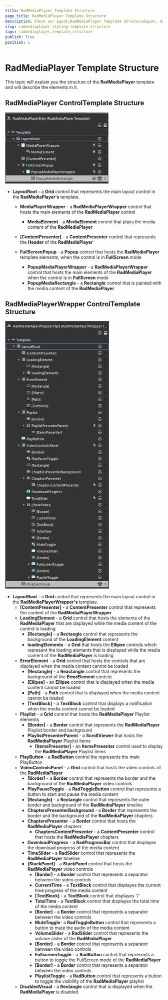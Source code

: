 ```yaml
---
title: RadMediaPlayer Template Structure
page_title: RadMediaPlayer Template Structure
description: Check our &quot;RadMediaPlayer Template Structure&quot; documentation article for the RadMediaPlayer WPF control.
slug: radmediaplayer-styling-template-structure
tags: radmediaplayer,template,structure
publish: True
position: 1
---
```


# RadMediaPlayer Template Structure

This topic will explain you the structure of the __RadMediaPlayer__ template and will describe the elements in it.

## RadMediaPlayer ControlTemplate Structure

![radmediaplayer-styling-template-structure](images/radmediaplayer-styling-template-structure.png)

* __LayoutRoot -__ a __Grid__ control that represents the main layout control in the __RadMediaPlayer's__ template.				
	* __MediaPlayerWrapper__ - a __RadMediaPlayerWrapper__ control that hosts the main elements of the __RadMediaPlayer__ control
		* __MediaElement__ - a __MediaElement__ control that plays the media content of the __RadMediaPlayer__

	* __[ContentPresenter]__ - a __ContentPresenter__ control that represents the __Header__ of the __RadMediaPlayer__
	* __FullScreenPopup__ - a __Popup__ control that hosts the __RadMediaPlayer__ template elements, when the control is in __FullScreen__ mode 
		* __PopupMediaPlayerWrapper__ - a __RadMediaPlayerWrapper__ control that hosts the main elements of the __RadMediaPlayer__ when the control is in __FullScreen__ mode
		* __PopupMediaRectangle__ - a __Rectangle__ control that is painted with the media content of the __RadMediaPlayer__

## RadMediaPlayerWrapper ControlTemplate Structure

![radmediaplayer-styling-wrapper-template-structure](images/radmediaplayer-styling-wrapper-template-structure.png)

* __LayoutRoot -__ a __Grid__ control that represents the main layout control in the __RadMediaPlayerWrapper's__ template.
	* __[ContentPresenter]__ - a __ContentPresenter__ control that represents the content of the __RadMediaPlayerWrapper__
	* __LoadingElement__ - a __Grid__ control that hosts the elements of the __RadMediaPlayer__ that are displayed while the media content of the control is loading
		* __[Rectangle]__ - a __Rectangle__ control that represents the background of the __LoadingElement__ content 
		* __loadingElements__ - a __Grid__ that hosts the __Ellipse__ controls which represent the loading elements that is displayed while the media content of the __RadMediaPlayer__ is loading
	* __ErrorElement__ - a __Grid__ control that hosts the controls that are displayed when the media content cannot be loaded
		* __[Rectangle]__ - a __Reactangle__ control that represents the background of the __ErrorElement__ content
		* __[Ellipse]__ - an __Ellipse__ control that is displayed when the media content cannot be loaded
		* __[Path]__ - a __Path__ control that is displayed when the media content cannot be loaded
		* __[TextBlock]__ - a __TextBlock__ control that displays a notification when the media content cannot be loaded
	* __Playlist__ - a __Grid__ control that hosts the __RadMediaPlayer__ Playlist elements
		* __[Border]__ - a __Border__ control that represents the  __RadMediaPlayer__  Playlist border and background
		* __PlaylistPresenterParent__ - a __ScrollViewer__ that hosts the __RadMediaPlayer__  Playlist items
			* __[ItemsPresenter]__ - an __ItemsPresenter__ control used to display the __RadMediaPlayer__  Playlist items
	* __PlayButton__ - a __RadButton__ control the represents the main PlayButton
	* __VideoControlsPanel__ - a __Grid__ control that hosts the video controls of the __RadMediaPlayer__
		* __[Border]__ - a __Border__ control that represents the border and the background of the __RadMediaPlayer__ video controls
		* __PlayPauseToggle__ - a __RadToggleButton__ control that represents a button to start and pause the media content
		* __[Rectangle]__ - a __Rectangle__ control that represents the outer border and background of the __RadMediaPlayer__ timeline 
		* __ChaptersPresenterBackground__ - a __Border__ that represents the border and the background of the __RadMediaPlayer__ chapters
		* __ChaptersPresenter__ - a __Border__ control that hosts the __RadMediaPlayer__ chapters
			* __ChaptersContentPresenter__ - a __ContentPresenter__ control that hosts the __RadMediaPlayer__ chapters
		* __DownloadProgress__ - a __RadProgressBar__ control that displayes the download progress of the media content
		* __TimeSlider__ - a __RadSlider__ control that represents the __RadMediaPlayer__ timeline
		* __[StackPanel]__ - a __StackPanel__ control that hosts the __RadMediaPlayer__ video controls
			* __[Border]__ - a __Border__ control that represents a separator between the video controls
			* __CurrentTime__ - a __TextBlock__ control that displayes the current time progress of the media content
			* __[TextBlock]__ - a __TextBlock__ control that displayes '/'
			* __TotalTime__ - a __TextBlock__ control that displayes the total time of the media content
			* __[Border]__ - a __Border__ control that represents a separator between the video controls
			* __MuteToggle__- a __RadToggleButton__ control that represents a button to mute the audio of the media content
			* __VolumeSlider__ - a __RadSlider__ control that represents the volume slider of the __RadMediaPlayer__
			* __[Border]__ - a __Border__ control that represents a separator between the video controls
			* __FullscreenToggle__ - a __RadButton__ control that represents a button to toggle the FullScreen mode of the __RadMediaPlayer__
			* __[Border]__ - a __Border__ control that represents a separator between the video controls
			* __PlaylistToggle__ - a __RadButton__ control that represents a button to toggle the visibility of the __RadMediaPlayer__ playlist
	* __DisabledVisual__ - a __Rectangle__ control that is displayed when the __RadMediaPlayer__ is disabled
